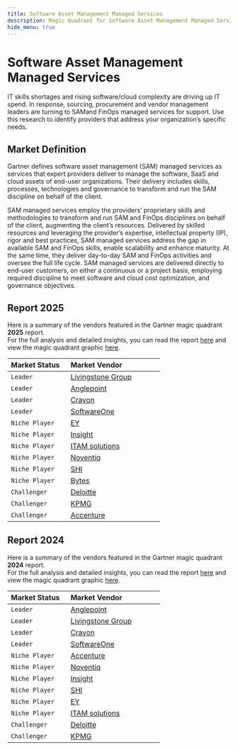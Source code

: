 ```yaml
---
title: Software Asset Management Managed Services
description: Magic Quadrant for Software Asset Management Managed Services
hide_menu: true
---
```


# Software Asset Management Managed Services

IT skills shortages and rising software/cloud complexity are driving up IT spend. In response, sourcing, procurement and vendor management leaders are turning to SAMand FinOps managed services for support. Use this research to identify providers that address your organization’s specific needs.

## Market Definition

Gartner defines software asset management (SAM) managed services as services that expert providers deliver to manage the software, SaaS and cloud assets of end-user organizations. Their delivery includes skills, processes, technologies and governance to transform and run the SAM discipline on behalf of the client.

SAM managed services employ the providers’ proprietary skills and methodologies to transform and run SAM and FinOps disciplines on behalf of the client, augmenting the client’s resources. Delivered by skilled resources and leveraging the provider’s expertise, intellectual property (IP), rigor and best practices, SAM managed services address the gap in available SAM and FinOps skills, enable scalability and enhance maturity. At the same time, they deliver day-to-day SAM and FinOps activities and oversee the full life cycle. SAM managed services are delivered directly to end-user customers, on either a continuous or a project basis, employing required discipline to meet software and cloud cost optimization, and governance objectives.

## Report 2025

Here is a summary of the vendors featured in the Gartner magic quadrant **2025** report. <br/>For the full analysis and detailed insights, you can read the report
<a href="/docs/2025/software-asset-management-managed-services.pdf" target="_blank" rel="noopener noreferrer">here</a>
and view the magic quadrant graphic
<a href="/docs/2025/software-asset-management-managed-services.png" target="_blank" rel="noopener noreferrer">here</a>.

| Market Status   | Market Vendor                                      |
| --------------- | -------------------------------------------------- |
| `Leader`        | [Livingstone Group](/vendors/livingstone-group.md) |
| `Leader`        | [Anglepoint](/vendors/anglepoint.md)               |
| `Leader`        | [Crayon](/vendors/crayon.md)                       |
| `Leader`        | [SoftwareOne](/vendors/softwareone.md)             |
| `Niche Player`  | [EY](/vendors/ey.md)                               |
| `Niche Player`  | [Insight](/vendors/insight.md)                     |
| `Niche Player`  | [ITAM solutions](/vendors/itam-solutions.md)       |
| `Niche Player`  | [Noventiq](/vendors/noventiq.md)                   |
| `Niche Player`  | [SHI](/vendors/shi.md)                             |
| `Niche Player`  | [Bytes](/vendors/bytes.md)                         |
| `Challenger`    | [Deloitte](/vendors/deloitte.md)                   |
| `Challenger`    | [KPMG](/vendors/kpmg.md)                           |
| `Challenger`    | [Accenture](/vendors/accenture.md)                 |

## Report 2024

Here is a summary of the vendors featured in the Gartner magic quadrant **2024** report. <br/>For the full analysis and detailed insights, you can read the report
<a href="/docs/2024/software-asset-management-managed-services.pdf" target="_blank" rel="noopener noreferrer">here</a>
and view the magic quadrant graphic
<a href="/docs/2024/software-asset-management-managed-services.png" target="_blank" rel="noopener noreferrer">here</a>.

| Market Status   | Market Vendor                                      |
| --------------- | -------------------------------------------------- |
| `Leader`        | [Anglepoint](/vendors/anglepoint.md)               |
| `Leader`        | [Livingstone Group](/vendors/livingstone-group.md) |
| `Leader`        | [Crayon](/vendors/crayon.md)                       |
| `Leader`        | [SoftwareOne](/vendors/softwareone.md)             |
| `Niche Player`  | [Accenture](/vendors/accenture.md)                 |
| `Niche Player`  | [Noventiq](/vendors/noventiq.md)                   |
| `Niche Player`  | [Insight](/vendors/insight.md)                     |
| `Niche Player`  | [SHI](/vendors/shi.md)                             |
| `Niche Player`  | [EY](/vendors/ey.md)                               |
| `Niche Player`  | [ITAM solutions](/vendors/itam-solutions.md)       |
| `Challenger`    | [Deloitte](/vendors/deloitte.md)                   |
| `Challenger`    | [KPMG](/vendors/kpmg.md)                           |
